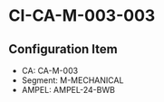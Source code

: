# CI-CA-M-003-003

## Configuration Item
- CA: CA-M-003
- Segment: M-MECHANICAL
- AMPEL: AMPEL-24-BWB
